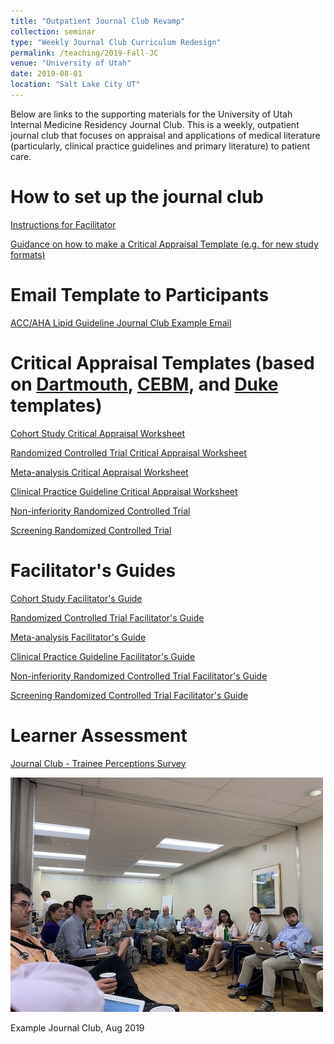 ```yaml
---
title: "Outpatient Journal Club Revamp"
collection: seminar
type: "Weekly Journal Club Curriculum Redesign"
permalink: /teaching/2019-Fall-JC
venue: "University of Utah"
date: 2019-08-01
location: "Salt Lake City UT"
---
```


Below are links to the supporting materials for the University of Utah Internal Medicine Residency Journal Club. This is a weekly, outpatient journal club that focuses on appraisal and applications of medical literature (particularly, clinical practice guidelines and primary literature) to patient care.  


How to set up the journal club
======
[Instructions for Facilitator](https://reblocke.github.io/files/UU_IM_How_to_Set_up_the_Journal_Club.docx)

[Guidance on how to make a Critical Appraisal Template (e.g. for new study formats)](https://reblocke.github.io/files/UU_IM_How_to_make_an_appraisal_template.docx)

Email Template to Participants
======
[ACC/AHA Lipid Guideline Journal Club Example Email](https://reblocke.github.io/files/Email_Template.docx)

Critical Appraisal Templates (based on [Dartmouth](https://www.dartmouth.edu/~library/biomed/guides/research/ebm-resources-materials.html), [CEBM](https://www.cebm.net/2014/06/critical-appraisal/), and [Duke](https://guides.mclibrary.duke.edu/ebm/appraise) templates)
======
[Cohort Study Critical Appraisal Worksheet](https://reblocke.github.io/files/UU_IM_Cohort_JC_Template.docx)

[Randomized Controlled Trial Critical Appraisal Worksheet](https://reblocke.github.io/files/UU_IM_RCT_JC_Template.docx)

[Meta-analysis Critical Appraisal Worksheet](https://reblocke.github.io/files/UU_IM_Metaanalysis_JC_Template.docx)

[Clinical Practice Guideline Critical Appraisal Worksheet](https://reblocke.github.io/files/UU_IM_Guideline_JC_Template.docx)

[Non-inferiority Randomized Controlled Trial](https://reblocke.github.io/files/UU_IM_Noninferiority_Trial_JC_Template.docx)

[Screening Randomized Controlled Trial]((https://reblocke.github.io/files/UU_IM_Preventive_RCT_JC_Template.docx))

Facilitator's Guides
======
[Cohort Study Facilitator's Guide](https://reblocke.github.io/files/UU_IM_Cohort_Fac_Guide.docx)

[Randomized Controlled Trial Facilitator's Guide](https://reblocke.github.io/files/UU_IM_RCT_Fac_Guide.docx)

[Meta-analysis Facilitator's Guide](https://reblocke.github.io/files/UU_IM_Metaanalysis_Fac_Guide.docx)

[Clinical Practice Guideline Facilitator's Guide](https://reblocke.github.io/files/UU_IM_Guideline_Fac_Guide.docx)

[Non-inferiority Randomized Controlled Trial Facilitator's Guide](https://reblocke.github.io/files/UU_IM_Noninferiority_Trial_Fac_Guide.docx)

[Screening Randomized Controlled Trial Facilitator's Guide]((https://reblocke.github.io/files/UU_IM_Preventive_RCT_Fac_Guide.docx))

Learner Assessment
======
[Journal Club - Trainee Perceptions Survey](https://reblocke.github.io/files/Journal_Club_Resident_Survey.docx)

<img src='/images/JC_500x300.jpg'>

Example Journal Club, Aug 2019
